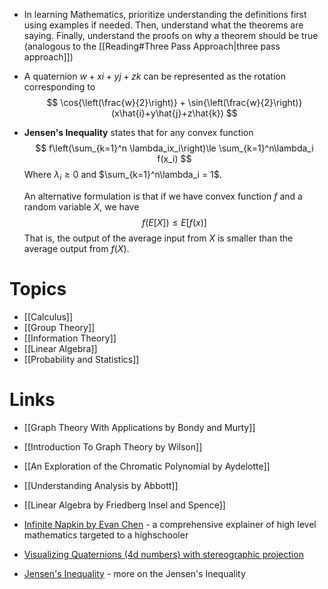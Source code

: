 * In learning Mathematics, prioritize understanding the definitions first using examples if needed. Then, understand what the theorems are saying. Finally, understand the proofs on why a theorem should be true (analogous to the [[Reading#Three Pass Approach|three pass approach]])

* A quaternion $w+xi+yj+zk$ can be represented as the rotation corresponding to 
  $$
  \cos{\left(\frac{w}{2}\right)} + \sin{\left(\frac{w}{2}\right)}(x\hat{i}+y\hat{j}+z\hat{k})
  $$

* **Jensen's Inequality** states that for any convex function 
  $$
  f\left(\sum_{k=1}^n \lambda_ix_i\right)\le
  \sum_{k=1}^n\lambda_i f(x_i)
  $$
  Where $\lambda_i\ge 0$ and $\sum_{k=1}^n\lambda_i = 1$.
  
  An alternative formulation is that if we have convex function $f$ and a random variable $X$, we have 
  $$
  f(E[X])\le E[f(x)]
  $$
  That is, the output of the average input from $X$ is smaller than the average output from $f(X)$.
# Topics
* [[Calculus]]
* [[Group Theory]]
* [[Information Theory]]
* [[Linear Algebra]]
* [[Probability and Statistics]]
# Links
* [[Graph Theory With Applications by Bondy and Murty]]
* [[Introduction To Graph Theory by Wilson]]
* [[An Exploration of the Chromatic Polynomial by Aydelotte]]

* [[Understanding Analysis by Abbott]]
* [[Linear Algebra by Friedberg Insel and Spence]]

* [Infinite Napkin by Evan Chen](https://venhance.github.io/napkin/Napkin.pdf) - a comprehensive explainer of high level mathematics targeted to a highschooler
* [Visualizing Quaternions (4d numbers) with stereographic projection](https://www.youtube.com/watch?v=d4EgbgTm0Bg)
* [Jensen's Inequality](https://www.youtube.com/watch?v=u0_X2hX6DWE) - more on the Jensen's Inequality

